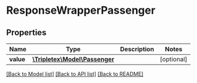 # ResponseWrapperPassenger

## Properties
Name | Type | Description | Notes
------------ | ------------- | ------------- | -------------
**value** | [**\Tripletex\Model\Passenger**](Passenger.md) |  | [optional] 

[[Back to Model list]](../README.md#documentation-for-models) [[Back to API list]](../README.md#documentation-for-api-endpoints) [[Back to README]](../README.md)

